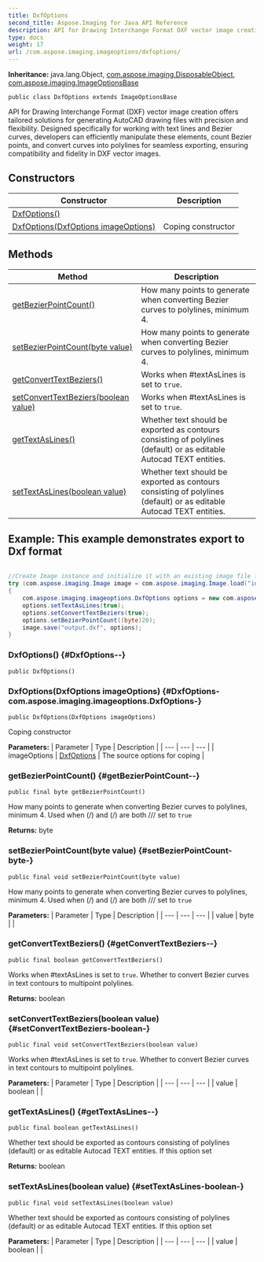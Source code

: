 ```yaml
---
title: DxfOptions
second_title: Aspose.Imaging for Java API Reference
description: API for Drawing Interchange Format DXF vector image creation offers tailored solutions for generating AutoCAD drawing files with precision and flexibility.
type: docs
weight: 17
url: /com.aspose.imaging.imageoptions/dxfoptions/
---
```

**Inheritance:**
java.lang.Object, [com.aspose.imaging.DisposableObject](../../com.aspose.imaging/disposableobject), [com.aspose.imaging.ImageOptionsBase](../../com.aspose.imaging/imageoptionsbase)
```
public class DxfOptions extends ImageOptionsBase
```

API for Drawing Interchange Format (DXF) vector image creation offers tailored solutions for generating AutoCAD drawing files with precision and flexibility. Designed specifically for working with text lines and Bezier curves, developers can efficiently manipulate these elements, count Bezier points, and convert curves into polylines for seamless exporting, ensuring compatibility and fidelity in DXF vector images.
## Constructors

| Constructor | Description |
| --- | --- |
| [DxfOptions()](#DxfOptions--) |  |
| [DxfOptions(DxfOptions imageOptions)](#DxfOptions-com.aspose.imaging.imageoptions.DxfOptions-) | Coping constructor |
## Methods

| Method | Description |
| --- | --- |
| [getBezierPointCount()](#getBezierPointCount--) | How many points to generate when converting Bezier curves to polylines, minimum 4. |
| [setBezierPointCount(byte value)](#setBezierPointCount-byte-) | How many points to generate when converting Bezier curves to polylines, minimum 4. |
| [getConvertTextBeziers()](#getConvertTextBeziers--) | Works when \#textAsLines is set to `true`. |
| [setConvertTextBeziers(boolean value)](#setConvertTextBeziers-boolean-) | Works when \#textAsLines is set to `true`. |
| [getTextAsLines()](#getTextAsLines--) | Whether text should be exported as contours consisting of polylines (default) or as editable Autocad TEXT entities. |
| [setTextAsLines(boolean value)](#setTextAsLines-boolean-) | Whether text should be exported as contours consisting of polylines (default) or as editable Autocad TEXT entities. |

## Example: This example demonstrates export to Dxf format

``` java

//Create Image instance and initialize it with an existing image file from disk location
try (com.aspose.imaging.Image image = com.aspose.imaging.Image.load("input.svg"))
{
    com.aspose.imaging.imageoptions.DxfOptions options = new com.aspose.imaging.imageoptions.DxfOptions();
    options.setTextAsLines(true);
    options.setConvertTextBeziers(true);
    options.setBezierPointCount((byte)20);
    image.save("output.dxf", options);
}
```

### DxfOptions() {#DxfOptions--}
```
public DxfOptions()
```


### DxfOptions(DxfOptions imageOptions) {#DxfOptions-com.aspose.imaging.imageoptions.DxfOptions-}
```
public DxfOptions(DxfOptions imageOptions)
```


Coping constructor

**Parameters:**
| Parameter | Type | Description |
| --- | --- | --- |
| imageOptions | [DxfOptions](../../com.aspose.imaging.imageoptions/dxfoptions) | The source options for coping |

### getBezierPointCount() {#getBezierPointCount--}
```
public final byte getBezierPointCount()
```


How many points to generate when converting Bezier curves to polylines, minimum 4. Used when (/) and (/) are both /// set to `true`

**Returns:**
byte
### setBezierPointCount(byte value) {#setBezierPointCount-byte-}
```
public final void setBezierPointCount(byte value)
```


How many points to generate when converting Bezier curves to polylines, minimum 4. Used when (/) and (/) are both /// set to `true`

**Parameters:**
| Parameter | Type | Description |
| --- | --- | --- |
| value | byte |  |

### getConvertTextBeziers() {#getConvertTextBeziers--}
```
public final boolean getConvertTextBeziers()
```


Works when \#textAsLines is set to `true`. Whether to convert Bezier curves in text contours to multipoint polylines.

**Returns:**
boolean
### setConvertTextBeziers(boolean value) {#setConvertTextBeziers-boolean-}
```
public final void setConvertTextBeziers(boolean value)
```


Works when \#textAsLines is set to `true`. Whether to convert Bezier curves in text contours to multipoint polylines.

**Parameters:**
| Parameter | Type | Description |
| --- | --- | --- |
| value | boolean |  |

### getTextAsLines() {#getTextAsLines--}
```
public final boolean getTextAsLines()
```


Whether text should be exported as contours consisting of polylines (default) or as editable Autocad TEXT entities. If this option set

**Returns:**
boolean
### setTextAsLines(boolean value) {#setTextAsLines-boolean-}
```
public final void setTextAsLines(boolean value)
```


Whether text should be exported as contours consisting of polylines (default) or as editable Autocad TEXT entities. If this option set

**Parameters:**
| Parameter | Type | Description |
| --- | --- | --- |
| value | boolean |  |

